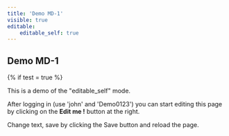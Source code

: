 ```yaml
---
title: 'Demo MD-1'
visible: true
editable:
    editable_self: true
---
```


## Demo MD-1

{% if test = true %}

This is a demo of the "editable_self" mode.

After logging in (use 'john' and 'Demo0123') you can start editing this page by clicking on the <b>Edit me !</b> button at the right.

Change text, save by clicking the Save button and reload the page.
